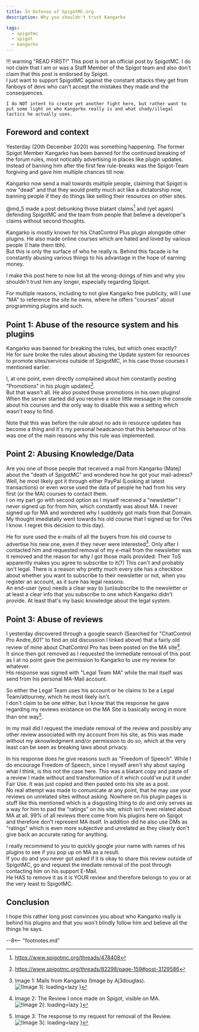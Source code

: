 ```yaml
---
title: In Defense of SpigotMC.org
description: Why you shouldn't trust Kangarko

tags:
  - spigotmc
  - spigot
  - kangarko
---
```


[^1]: https://www.spigotmc.org/threads/478408
[^2]: https://www.spigotmc.org/threads/82298/page-159#post-3129586
[^3]:
    Image 1: Mails from Kangarko (Image by Aj3douglas).  
    ![!Image 1](/blog/assets/img/posts/in-defense-of-spigotmc/image-1.jpg){: loading=lazy }
[^4]:
    Image 2: The Review I once made on Spigot, visible on MA.  
    ![!Image 2](/blog/assets/img/posts/in-defense-of-spigotmc/image-2.jpg){: loading=lazy }
[^5]:
    Image 3: The response to my request for removal of the Review.  
    ![!Image 3](/blog/assets/img/posts/in-defense-of-spigotmc/image-3.jpg){: loading=lazy }

!!! warning "READ FIRST!"
    This post is not an official post by SpigotMC. I do not claim that I am or was a Staff Member of the Spigot team and also don't claim that this post is endorsed by Spigot.  
    I just want to support SpigotMC against the constant attacks they get from fanboys of devs who can't accept the mistakes they made and the consequences.  
    
    I do NOT intent to create yet another fight here, but rather want to put some light on who Kangarko really is and what shady/illegal tactics he actually uses.

## Foreword and context
Yesterday (20th December 2020) was something happening. The former Spigot Member Kangarko has been banned for the continued breaking of the forum rules, most noticably advertising in places like plugin updates.  
Instead of banning him after the first few rule-breaks was the Spigot-Team forgiving and gave him multiple chances till now.

Kangarko now send a mail towards multiple people, claiming that Spigot is now "dead" and that they would pretty much act like a dictatorship now, banning people if they do things like selling their resources on other sites.

@md_5 made a post debunking those blatant claims[^1] and (yet again) defending SpigotMC and the team from people that believe a developer's claims without second thoughts.

Kangarko is mostly known for his ChatControl Plus plugin alongside other plugins. He also made online courses which are hated and loved by various people (I hate them tbh).  
But this is only the surface of who he really is. Behind this facade is he constantly abusing various things to his advantage in the hope of earning money.

I make this post here to now list all the wrong-doings of him and why you shouldn't trust him any longer, especially regarding Spigot.

For multiple reasons, including to not give Kangarko free publicity, will I use "MA" to reference the site he owns, where he offers "courses" about programming plugins and such.

## Point 1: Abuse of the resource system and his plugins
Kangarko was banned for breaking the rules, but which ones exactly?  
He for sure broke the rules about abusing the Update system for resources to promote sites/services outside of SpigotMC, in his case those courses I mentioned earlier.

I, at one point, even directly complained about him constantly posting "Promotions" in his plugin updates[^2].  
But that wasn't all. He also posted those promotions in his own plugins! When the server started did you receive a nice little message in the console about his courses and the only way to disable this was a setting which wasn't easy to find.

Note that this was before the rule about no ads in resource updates has become a thing and it's my personal headcanon that this behaviour of his was one of the main reasons why this rule was implemented.

## Point 2: Abusing Knowledge/Data
Are you one of those people that received a mail from Kangarko (Matej) about the "death of SpigotMC" and wondered how he got your mail-adress?  
Well, he most likely got it through either PayPal (Looking at latest transactions) or even worse used the data of people he had from his very first (or the MA) courses to contact them.  
I on my part go with second option as I myself received a "newsletter" I never signed up for from him, which constantly was about MA. I never signed up for MA and wondered why I suddenly got mails from that Domain. My thought imediatally went towards his old course that I signed up for (Yes I know. I regret this decision to this day).

He for sure used the e-mails of all the buyers from his old course to advertise his new one, even if they never were interested[^3]. Only after I contacted him and requested removal of my e-mail from the newsletter was it removed and the reason for why I got those mails provided: Their ToS apparently makes you agree to subscribe to it(?) This can't and probably isn't legal. There is a reason why pretty much every site has a checkbox about whether you want to subscribe to their newsletter or not, when you register an account, as it sure has legal reasons.  
An end-user (you) needs a clear way to (un)subscribe to the newsletter or at least a clear info that you subscribe to one which Kangarko didn't provide. At least that's my basic knowledge about the legal system.

## Point 3: Abuse of reviews
I yesterday discovered through a google search (Searched for "ChatControl Pro Andre_601" to find an old discussion I linked above) that a fairly old review of mine about ChatControl Pro has been posted on the MA site[^4].  
It since then got removed as I requested the immediate removal of this post as I at no point gave the permission to Kangarko to use my review for whatever.  
His response was signed with "Legal Team MA" while the mail itself was send from his personal MA-Mail account.

So either the Legal Team uses his account or he claims to be a Legal Team/attourney, which he most likely isn't.  
I don't claim to be one either, but I know that the response he gave regarding my reviews existance on the MA Site is basically wrong in more than one way[^5].  

In my mail did I request the imediate removal of the review and possibly any other review associated with my account from his site, as this was made without my aknowledgment and/or permission to do so, which at the very least can be seen as breaking laws about privacy.

In his response does he give reasons such as "Freedom of Speech". While I do encourage Freedom of Speech, since I myself aren't shy about saying what I think, is this not the case here. This was a blatant copy and paste of a review I made without and transformation of it which could've put it under Fair Use. It was just copied and then pasted onto his site as a post.  
No real attempt was made to comunicate at any point, that he may use your reviews on unrelated sites without asking. Nowhere on his plugin pages is stuff like this mentioned which is a disgusting thing to do and only serves as a way for him to pad the "ratings" on his site, which isn't even related about MA at all. 99% of all reviews there come from his plugins here on Spigot and therefore don't represent MA itself. In addition did he also use DMs as "ratings" which is even more subjective and unrelated as they clearly don't give back an accurate rating for anything.

I really recommend to you to quickly google your name with names of his plugins to see if you pop up on MA as a result.  
If you do and you never got asked if it is okay to share this review outside of SpigotMC, go and request the imediate removal of the post through contacting him on his support E-Mail.  
He HAS to remove it as it is YOUR review and therefore belongs to you or at the very least to SpigotMC.

## Conclusion
I hope this rather long post convinces you about who Kangarko really is behind his plugins and that you won't blindly follow him and believe all the things he says.

--8<-- "footnotes.md"

